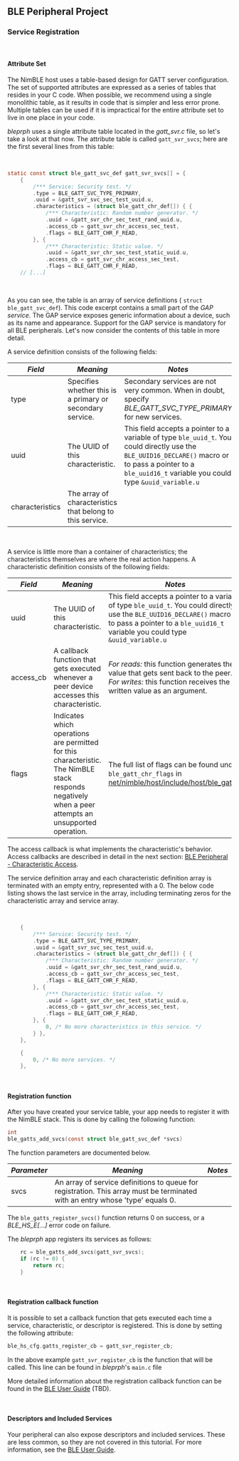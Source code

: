## BLE Peripheral Project

### Service Registration

<br>

#### Attribute Set

The NimBLE host uses a table-based design for GATT server configuration.  The
set of supported attributes are expressed as a series of tables that resides in
your C code.  When possible, we recommend using a single monolithic table, as
it results in code that is simpler and less error prone.  Multiple tables
can be used if it is impractical for the entire attribute set to live in one
place in your code.

*bleprph* uses a single attribute table located in the *gatt_svr.c* file,
so let's take a look at that now.  The attribute table is called
`gatt_svr_svcs`; here are the first several lines from this table:

<br>

```c
static const struct ble_gatt_svc_def gatt_svr_svcs[] = {
    {
        /*** Service: Security test. */
        .type = BLE_GATT_SVC_TYPE_PRIMARY,
        .uuid = &gatt_svr_svc_sec_test_uuid.u,
        .characteristics = (struct ble_gatt_chr_def[]) { {
            /*** Characteristic: Random number generator. */
            .uuid = &gatt_svr_chr_sec_test_rand_uuid.u,
            .access_cb = gatt_svr_chr_access_sec_test,
            .flags = BLE_GATT_CHR_F_READ,
        }, {
            /*** Characteristic: Static value. */
            .uuid = &gatt_svr_chr_sec_test_static_uuid.u,
            .access_cb = gatt_svr_chr_access_sec_test,
            .flags = BLE_GATT_CHR_F_READ,
    // [...]
```

<br>

As you can see, the table is an array of service definitions (
`struct ble_gatt_svc_def`).  This code excerpt contains a small part of the
*GAP service*.  The GAP service exposes generic information about a device,
such as its name and appearance.  Support for the GAP service is mandatory for
all BLE peripherals.  Let's now consider the contents of this table in more
detail.

A service definition consists of the following fields:

| *Field* | *Meaning* | *Notes* |
| ------- | --------- | ------- |
| type        | Specifies whether this is a primary or secondary service. | Secondary services are not very common.  When in doubt, specify *BLE_GATT_SVC_TYPE_PRIMARY* for new services. |
| uuid     | The UUID of this characteristic. | This field accepts a pointer to a variable of type `ble_uuid_t`. You could directly use the `BLE_UUID16_DECLARE()` macro or to pass a pointer to a `ble_uuid16_t` variable you could type `&uuid_variable.u` |
| characteristics | The array of characteristics that belong to this service.   | |

<br>

A service is little more than a container of characteristics; the
characteristics themselves are where the real action happens.  A characteristic
definition consists of the following fields:

| *Field* | *Meaning* | *Notes* |
| ------- | --------- | ------- |
| uuid     | The UUID of this characteristic. | This field accepts a pointer to a variable of type `ble_uuid_t`. You could directly use the `BLE_UUID16_DECLARE()` macro or to pass a pointer to a `ble_uuid16_t` variable you could type `&uuid_variable.u` |
| access\_cb  | A callback function that gets executed whenever a peer device accesses this characteristic. | *For reads:* this function generates the value that gets sent back to the peer.<br>*For writes:* this function receives the written value as an argument. |
| flags       | Indicates which operations are permitted for this characteristic.  The NimBLE stack responds negatively when a peer attempts an unsupported operation. | The full list of flags can be found under `ble_gatt_chr_flags` in [net/nimble/host/include/host/ble_gatt.h](https://github.com/apache/mynewt-core/blob/master/net/nimble/host/include/host/ble_gatt.h).|

The access callback is what implements the characteristic's behavior.  Access
callbacks are described in detail in the next section:
[BLE Peripheral - Characteristic Access](bleprph-chr-access/).

The service definition array and each characteristic definition array is
terminated with an empty entry, represented with a 0.  The below code listing
shows the last service in the array, including terminating zeros for the
characteristic array and service array.

<br>

```c hl_lines="16 21"
    {
        /*** Service: Security test. */
        .type = BLE_GATT_SVC_TYPE_PRIMARY,
        .uuid = &gatt_svr_svc_sec_test_uuid.u,
        .characteristics = (struct ble_gatt_chr_def[]) { {
            /*** Characteristic: Random number generator. */
            .uuid = &gatt_svr_chr_sec_test_rand_uuid.u,
            .access_cb = gatt_svr_chr_access_sec_test,
            .flags = BLE_GATT_CHR_F_READ,
        }, {
            /*** Characteristic: Static value. */
            .uuid = &gatt_svr_chr_sec_test_static_uuid.u,
            .access_cb = gatt_svr_chr_access_sec_test,
            .flags = BLE_GATT_CHR_F_READ,
        }, {
            0, /* No more characteristics in this service. */
        } },
    },

    {
        0, /* No more services. */
    },
```

<br>

#### Registration function

After you have created your service table, your app needs to register it with the NimBLE stack.  This is done by calling the following function:

```c
int
ble_gatts_add_svcs(const struct ble_gatt_svc_def *svcs)
```

The function parameters are documented below.

| *Parameter* | *Meaning* | *Notes* |
| ----------- | --------- | ------- |
| svcs        | An array of service definitions to queue for registration. This array must be terminated with an entry whose 'type' equals 0. | |

The `ble_gatts_register_svcs()` function returns 0 on success, or a
*BLE_HS_E[...]* error code on failure.

The *bleprph* app registers its services as follows:

```c
    rc = ble_gatts_add_svcs(gatt_svr_svcs);
    if (rc != 0) {
        return rc;
    }
```

<br>

#### Registration callback function

It is possible to set a callback function that gets executed each time a service, characteristic, or descriptor is registered. This is done by setting the following attribute:

```c
ble_hs_cfg.gatts_register_cb = gatt_svr_register_cb;
```
In the above example `gatt_svr_register_cb` is the function that will be called. This line can be found in *bleprph*'s `main.c` file

More detailed information about the registration callback function can be found
in the [BLE User Guide](../../../network/ble/ble_intro/) (TBD).

<br>

#### Descriptors and Included Services

Your peripheral can also expose descriptors and included services.  These are
less common, so they are not covered in this tutorial.  For more information,
see the [BLE User Guide](../../../network/ble/ble_intro/).
